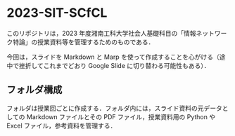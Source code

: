 # 2023-SIT-SCfCL

このリポジトリは，2023 年度湘南工科大学社会人基礎科目の「情報ネットワーク特論」の授業資料等を管理するためのものである．

今回は，スライドを Markdown と Marp を使って作成することを心がける（途中で挫折してこれまでどおり Google Slide に切り替わる可能性もある）．

## フォルダ構成

フォルダは授業回ごとに作成する．フォルダ内には，スライド資料の元データとしての Markdown ファイルとその PDF ファイル，授業資料用の Python や Excel ファイル，参考資料を管理する．

